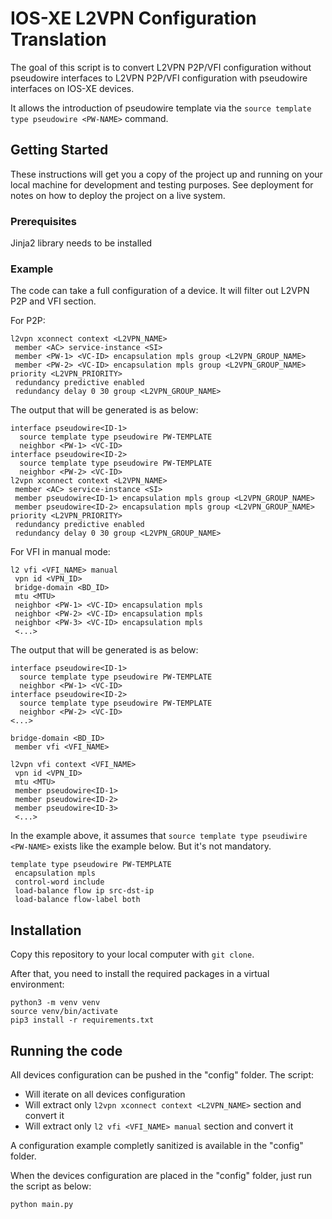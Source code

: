 # IOS-XE L2VPN Configuration Translation

The goal of this script is to convert L2VPN P2P/VFI configuration without pseudowire interfaces to L2VPN P2P/VFI configuration with pseudowire interfaces on IOS-XE devices.

It allows the introduction of pseudowire template via the `source template type pseudowire <PW-NAME>` command.

## Getting Started

These instructions will get you a copy of the project up and running on your local machine for development and testing purposes. See deployment for notes on how to deploy the project on a live system.

### Prerequisites

Jinja2 library needs to be installed

### Example

The code can take a full configuration of a device. It will filter out L2VPN P2P and VFI section.

For P2P:
```
l2vpn xconnect context <L2VPN_NAME>
 member <AC> service-instance <SI>
 member <PW-1> <VC-ID> encapsulation mpls group <L2VPN_GROUP_NAME>
 member <PW-2> <VC-ID> encapsulation mpls group <L2VPN_GROUP_NAME> priority <L2VPN_PRIORITY>
 redundancy predictive enabled
 redundancy delay 0 30 group <L2VPN_GROUP_NAME>
```

The output that will be generated is as below:
```
interface pseudowire<ID-1>
  source template type pseudowire PW-TEMPLATE
  neighbor <PW-1> <VC-ID>
interface pseudowire<ID-2>
  source template type pseudowire PW-TEMPLATE
  neighbor <PW-2> <VC-ID>
l2vpn xconnect context <L2VPN_NAME>
 member <AC> service-instance <SI>
 member pseudowire<ID-1> encapsulation mpls group <L2VPN_GROUP_NAME>
 member pseudowire<ID-2> encapsulation mpls group <L2VPN_GROUP_NAME> priority <L2VPN_PRIORITY>
 redundancy predictive enabled
 redundancy delay 0 30 group <L2VPN_GROUP_NAME>
```

For VFI in manual mode:
```
l2 vfi <VFI_NAME> manual
 vpn id <VPN_ID>
 bridge-domain <BD_ID>
 mtu <MTU>
 neighbor <PW-1> <VC-ID> encapsulation mpls
 neighbor <PW-2> <VC-ID> encapsulation mpls
 neighbor <PW-3> <VC-ID> encapsulation mpls
 <...>
```

The output that will be generated is as below:
```
interface pseudowire<ID-1>
  source template type pseudowire PW-TEMPLATE
  neighbor <PW-1> <VC-ID>
interface pseudowire<ID-2>
  source template type pseudowire PW-TEMPLATE
  neighbor <PW-2> <VC-ID>
<...>

bridge-domain <BD_ID>
 member vfi <VFI_NAME>

l2vpn vfi context <VFI_NAME>
 vpn id <VPN_ID>
 mtu <MTU>
 member pseudowire<ID-1>
 member pseudowire<ID-2>
 member pseudowire<ID-3>
 <...>
```

In the example above, it assumes that `source template type pseudiwire <PW-NAME>` exists like the example below. But it's not mandatory.
```
template type pseudowire PW-TEMPLATE
 encapsulation mpls
 control-word include
 load-balance flow ip src-dst-ip
 load-balance flow-label both
```

## Installation

Copy this repository to your local computer with `git clone`.

After that, you need to install the required packages in a virtual environment:
```
python3 -m venv venv
source venv/bin/activate
pip3 install -r requirements.txt
```

## Running the code

All devices configuration can be pushed in the "config" folder. The script:
* Will iterate on all devices configuration
* Will extract only `l2vpn xconnect context <L2VPN_NAME>` section and convert it
* Will extract only `l2 vfi <VFI_NAME> manual` section and convert it

A configuration example completly sanitized is available in the "config" folder.

When the devices configuration are placed in the "config" folder, just run the script as below:
```
python main.py
```